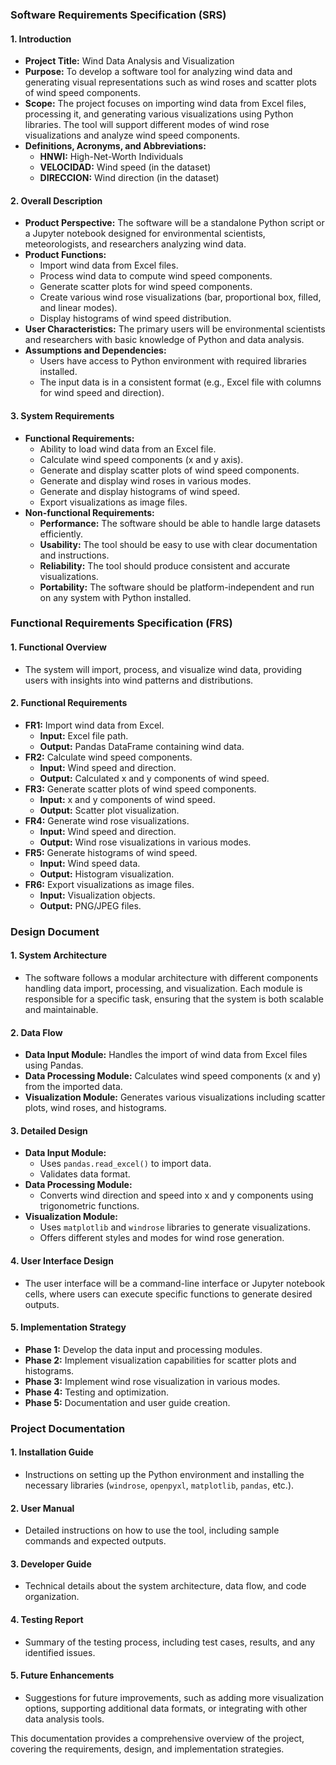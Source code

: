 
### Software Requirements Specification (SRS)

#### 1. Introduction
- **Project Title:** Wind Data Analysis and Visualization
- **Purpose:** To develop a software tool for analyzing wind data and generating visual representations such as wind roses and scatter plots of wind speed components.
- **Scope:** The project focuses on importing wind data from Excel files, processing it, and generating various visualizations using Python libraries.
  The tool will support different modes of wind rose visualizations and analyze wind speed components.
- **Definitions, Acronyms, and Abbreviations:**
  - **HNWI:** High-Net-Worth Individuals
  - **VELOCIDAD:** Wind speed (in the dataset)
  - **DIRECCION:** Wind direction (in the dataset)

#### 2. Overall Description
- **Product Perspective:** The software will be a standalone Python script or a Jupyter notebook designed for environmental scientists, meteorologists, and researchers analyzing wind data.
- **Product Functions:**
  - Import wind data from Excel files.
  - Process wind data to compute wind speed components.
  - Generate scatter plots for wind speed components.
  - Create various wind rose visualizations (bar, proportional box, filled, and linear modes).
  - Display histograms of wind speed distribution.
- **User Characteristics:** The primary users will be environmental scientists and researchers with basic knowledge of Python and data analysis.
- **Assumptions and Dependencies:**
  - Users have access to Python environment with required libraries installed.
  - The input data is in a consistent format (e.g., Excel file with columns for wind speed and direction).

#### 3. System Requirements
- **Functional Requirements:**
  - Ability to load wind data from an Excel file.
  - Calculate wind speed components (x and y axis).
  - Generate and display scatter plots of wind speed components.
  - Generate and display wind roses in various modes.
  - Generate and display histograms of wind speed.
  - Export visualizations as image files.
- **Non-functional Requirements:**
  - **Performance:** The software should be able to handle large datasets efficiently.
  - **Usability:** The tool should be easy to use with clear documentation and instructions.
  - **Reliability:** The tool should produce consistent and accurate visualizations.
  - **Portability:** The software should be platform-independent and run on any system with Python installed.

### Functional Requirements Specification (FRS)

#### 1. Functional Overview
- The system will import, process, and visualize wind data, providing users with insights into wind patterns and distributions.

#### 2. Functional Requirements
- **FR1:** Import wind data from Excel.
  - **Input:** Excel file path.
  - **Output:** Pandas DataFrame containing wind data.
- **FR2:** Calculate wind speed components.
  - **Input:** Wind speed and direction.
  - **Output:** Calculated x and y components of wind speed.
- **FR3:** Generate scatter plots of wind speed components.
  - **Input:** x and y components of wind speed.
  - **Output:** Scatter plot visualization.
- **FR4:** Generate wind rose visualizations.
  - **Input:** Wind speed and direction.
  - **Output:** Wind rose visualizations in various modes.
- **FR5:** Generate histograms of wind speed.
  - **Input:** Wind speed data.
  - **Output:** Histogram visualization.
- **FR6:** Export visualizations as image files.
  - **Input:** Visualization objects.
  - **Output:** PNG/JPEG files.

### Design Document

#### 1. System Architecture
- The software follows a modular architecture with different components handling data import, processing, and visualization. Each module is responsible for a specific task, ensuring that the system is both scalable and maintainable.

#### 2. Data Flow
- **Data Input Module:** Handles the import of wind data from Excel files using Pandas.
- **Data Processing Module:** Calculates wind speed components (x and y) from the imported data.
- **Visualization Module:** Generates various visualizations including scatter plots, wind roses, and histograms.

#### 3. Detailed Design
- **Data Input Module:** 
  - Uses `pandas.read_excel()` to import data.
  - Validates data format.
- **Data Processing Module:**
  - Converts wind direction and speed into x and y components using trigonometric functions.
- **Visualization Module:**
  - Uses `matplotlib` and `windrose` libraries to generate visualizations.
  - Offers different styles and modes for wind rose generation.

#### 4. User Interface Design
- The user interface will be a command-line interface or Jupyter notebook cells, where users can execute specific functions to generate desired outputs.

#### 5. Implementation Strategy
- **Phase 1:** Develop the data input and processing modules.
- **Phase 2:** Implement visualization capabilities for scatter plots and histograms.
- **Phase 3:** Implement wind rose visualization in various modes.
- **Phase 4:** Testing and optimization.
- **Phase 5:** Documentation and user guide creation.

### Project Documentation

#### 1. Installation Guide
- Instructions on setting up the Python environment and installing the necessary libraries (`windrose`, `openpyxl`, `matplotlib`, `pandas`, etc.).

#### 2. User Manual
- Detailed instructions on how to use the tool, including sample commands and expected outputs.

#### 3. Developer Guide
- Technical details about the system architecture, data flow, and code organization.

#### 4. Testing Report
- Summary of the testing process, including test cases, results, and any identified issues.

#### 5. Future Enhancements
- Suggestions for future improvements, such as adding more visualization options, supporting additional data formats, or integrating with other data analysis tools.

This documentation provides a comprehensive overview of the project, covering the requirements, design, and implementation strategies.

